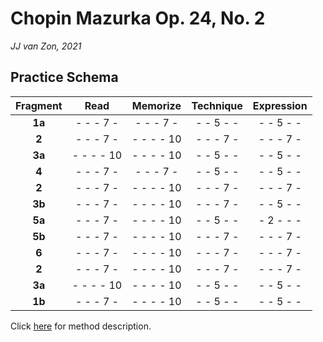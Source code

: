 Chopin Mazurka Op. 24, No. 2
============================

*JJ van Zon, 2021*

Practice Schema
---------------

| Fragment |   Read    | Memorize  | Technique |Expression |
|:--------:|:---------:|:---------:|:---------:|:---------:|
| __1a__   | - - - 7 - | - - - 7 - | - - 5 - - | - - 5 - - |
| __2__    | - - - 7 - | - - - - 10| - - - 7 - | - - - 7 - |
| __3a__   | - - - - 10| - - - - 10| - - 5 - - | - - 5 - - |
| __4__    | - - - 7 - | - - - 7 - | - - 5 - - | - - 5 - - |
| __2__    | - - - 7 - | - - - - 10| - - - 7 - | - - - 7 - |
| __3b__   | - - - 7 - | - - - - 10| - - - 7 - | - - 5 - - |
| __5a__   | - - - 7 - | - - - - 10| - - 5 - - | - 2 - - - |
| __5b__   | - - - 7 - | - - - - 10| - - - 7 - | - - - 7 - |
| __6__    | - - - 7 - | - - - - 10| - - - 7 - | - - - 7 - |
| __2__    | - - - 7 - | - - - - 10| - - - 7 - | - - - 7 - |
| __3a__   | - - - - 10| - - - - 10| - - 5 - - | - - 5 - - |
| __1b__   | - - - 7 - | - - - - 10| - - 5 - - | - - 5 - - |

Click [here](https://jjvanzon.github.io/Piano-Playing-Docs/methods/practice-schema.html) for method description.